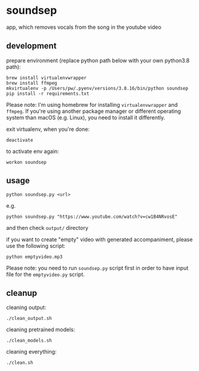 # soundsep
app, which removes vocals from the song in the youtube video

## development

prepare environment (replace python path below with your own python3.8 path):

```
brew install virtualenvwrapper
brew install ffmpeg
mkvirtualenv -p /Users/pw/.pyenv/versions/3.8.16/bin/python soundsep
pip install -r requirements.txt
```

Please note: I'm using homebrew for installing `virtualenvwrapper` and `ffmpeg`.
If you're using another package manager or different operating system than macOS (e.g. Linux), you need to install it differently.

exit virtualenv, when you're done:

```
deactivate
```

to activate env again:

```
workon soundsep
```

## usage

```
python soundsep.py <url>
```

e.g.

```
python soundsep.py "https://www.youtube.com/watch?v=cw1B4NRvosE"
```

and then check `output/` directory

if you want to create "empty" video with generated accompaniment, please use the following script:

```
python emptyvideo.mp3
```

Please note: you need to run `soundsep.py` script first in order to have input file for the `emptyvideo.py` script.

## cleanup

cleaning output:

```
./clean_output.sh
```

cleaning pretrained models:

```
./clean_models.sh
```

cleaning everything:

```
./clean.sh
```